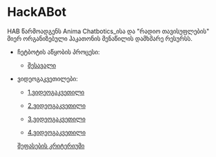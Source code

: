 # HackABot
HAB წარმოადგენს Anima Chatbotics_ისა და "რადიო თავისუფლების" მიერ ორგანიზებული ჰაკათონის მენაწილის დამხმარე რესურსს. 

* ჩეტბოტის აწყობის პროცესი:

  * [შესავალი](page/ჩეტბოტის_შექმნის_პროცესი.html)

* ვიდეოგაკვეთილები:

  * [1.ვიდეოგაკვეთილი](page/1.html)

  * [2.ვიდეოგაკვეთილი](page/2.html)

  * [3.ვიდეოგაკვეთილი](page/3.html)

  * [4.ვიდეოგაკვეთილი](page/4.html)
  
  
  [შეფასების კრიტერიუმი](page/Newtopic4.html)
